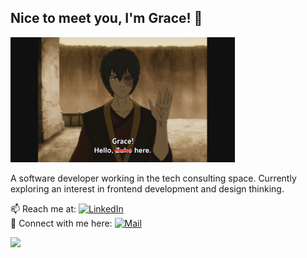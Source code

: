 <h2>Nice to meet you, I'm Grace! 👋</h2>

<img src="gracehere.png" height="200">

A software developer working in the tech consulting space. Currently exploring an interest in frontend development and design thinking.

📫 Reach me at:
<a href="https://www.linkedin.com/in/gracesubianto/">
<img alt="LinkedIn" src="https://img.shields.io/badge/linkedin%20-%230077B5.svg?&style=for-the-badge&logo=linkedin&logoColor=white"/>
</a><br/>
🔎 Connect with me here:
<a href="mailto:gracesubianto@gmail.com">
<img alt="Mail" src="https://img.shields.io/badge/Gmail-D14836?style=for-the-badge&logo=gmail&logoColor=white"/>
</a><br/>

![](https://komarev.com/ghpvc/?username=gracesubianto&color=2D9758)
